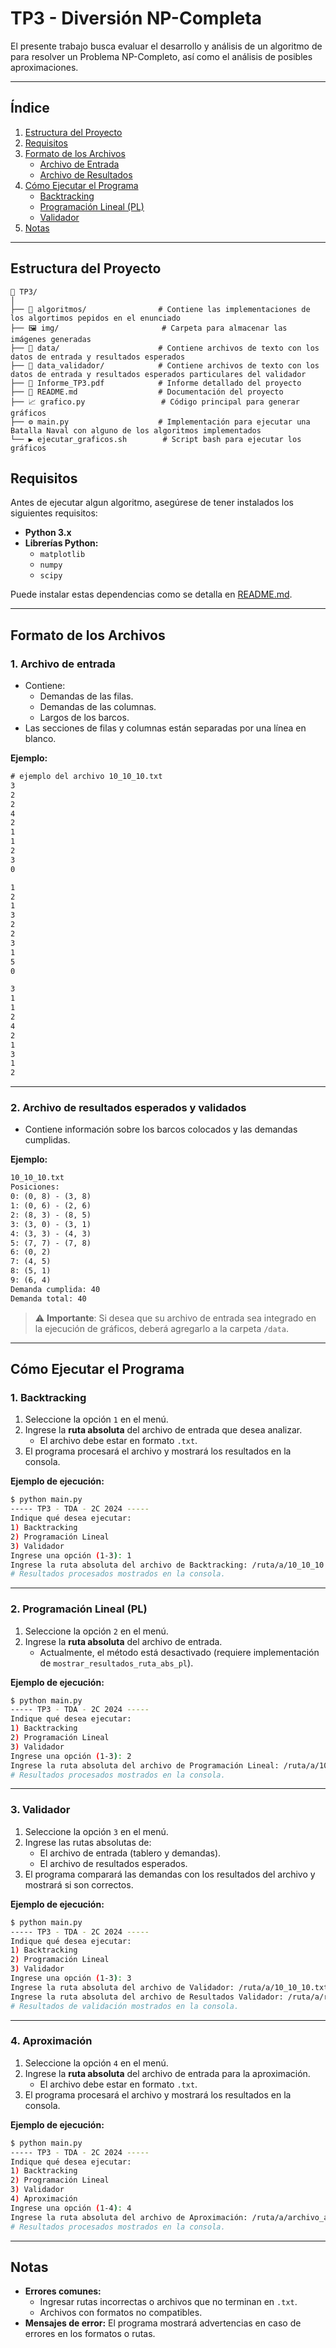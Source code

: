 # TP3 - Diversión NP-Completa

El presente trabajo busca evaluar el desarrollo y análisis de un algoritmo de  para resolver un Problema NP-Completo, así como el análisis de posibles aproximaciones.

---

## **Índice**
1. [Estructura del Proyecto](#estructura-del-proyecto)  
2. [Requisitos](#requisitos)  
3. [Formato de los Archivos](#formato-de-los-archivos)  
   - [Archivo de Entrada](#1-archivo-de-entrada)  
   - [Archivo de Resultados](#2-archivo-de-resultados-esperados-y-validados)  
4. [Cómo Ejecutar el Programa](#cómo-ejecutar-el-programa)  
   - [Backtracking](#1-backtracking)  
   - [Programación Lineal (PL)](#2-programación-lineal-pl)  
   - [Validador](#3-validador)  
5. [Notas](#notas)  

---

## **Estructura del Proyecto**

```
📁 TP3/
│
├── 📂 algoritmos/                # Contiene las implementaciones de los algortimos pepidos en el enunciado
├── 🖼️ img/                       # Carpeta para almacenar las imágenes generadas
├── 📂 data/                      # Contiene archivos de texto con los datos de entrada y resultados esperados
├── 📂 data_validador/            # Contiene archivos de texto con los datos de entrada y resultados esperados particulares del validador
├── 📄 Informe_TP3.pdf            # Informe detallado del proyecto
├── 📑 README.md                  # Documentación del proyecto
├── 📈 grafico.py                 # Código principal para generar gráficos
├── ⚙️ main.py                    # Implementación para ejecutar una Batalla Naval con alguno de los algoritmos implementados
└── ▶️ ejecutar_graficos.sh        # Script bash para ejecutar los gráficos

```

## Requisitos

Antes de ejecutar algun algoritmo, asegúrese de tener instalados los siguientes requisitos:

- **Python 3.x**
- **Librerías Python:**
  - `matplotlib`
  - `numpy`
  - `scipy`

Puede instalar estas dependencias como se detalla en [README.md](../README.md).

-----------------

## **Formato de los Archivos**

### 1. **Archivo de entrada**
- Contiene:
  - Demandas de las filas.
  - Demandas de las columnas.
  - Largos de los barcos.
- Las secciones de filas y columnas están separadas por una línea en blanco.

**Ejemplo:**
```txt
# ejemplo del archivo 10_10_10.txt
3
2
2
4
2
1
1
2
3
0

1
2
1
3
2
2
3
1
5
0

3
1
1
2
4
2
1
3
1
2
```

---

### 2. **Archivo de resultados esperados y validados**
- Contiene información sobre los barcos colocados y las demandas cumplidas.
  
**Ejemplo:**
```txt
10_10_10.txt
Posiciones:
0: (0, 8) - (3, 8)
1: (0, 6) - (2, 6)
2: (8, 3) - (8, 5)
3: (3, 0) - (3, 1)
4: (3, 3) - (4, 3)
5: (7, 7) - (7, 8)
6: (0, 2)
7: (4, 5)
8: (5, 1)
9: (6, 4)
Demanda cumplida: 40
Demanda total: 40
```

> ⚠️ **Importante**: Si desea que su archivo de entrada sea integrado en la ejecución de gráficos, deberá agregarlo a la carpeta `/data`. 

---

## **Cómo Ejecutar el Programa**

### 1. **Backtracking**
1. Seleccione la opción `1` en el menú.
2. Ingrese la **ruta absoluta** del archivo de entrada que desea analizar. 
   - El archivo debe estar en formato `.txt`.
3. El programa procesará el archivo y mostrará los resultados en la consola.

**Ejemplo de ejecución:**
```bash
$ python main.py
----- TP3 - TDA - 2C 2024 -----
Indique qué desea ejecutar:
1) Backtracking
2) Programación Lineal
3) Validador
Ingrese una opción (1-3): 1
Ingrese la ruta absoluta del archivo de Backtracking: /ruta/a/10_10_10.txt
# Resultados procesados mostrados en la consola.
```

---

### 2. **Programación Lineal (PL)**
1. Seleccione la opción `2` en el menú.
2. Ingrese la **ruta absoluta** del archivo de entrada.
   - Actualmente, el método está desactivado (requiere implementación de `mostrar_resultados_ruta_abs_pl`).

**Ejemplo de ejecución:**
```bash
$ python main.py
----- TP3 - TDA - 2C 2024 -----
Indique qué desea ejecutar:
1) Backtracking
2) Programación Lineal
3) Validador
Ingrese una opción (1-3): 2
Ingrese la ruta absoluta del archivo de Programación Lineal: /ruta/a/10_10_10.txt
# Resultados procesados mostrados en la consola.
```

---

### 3. **Validador**
1. Seleccione la opción `3` en el menú.
2. Ingrese las rutas absolutas de:
   - El archivo de entrada (tablero y demandas).
   - El archivo de resultados esperados.
3. El programa comparará las demandas con los resultados del archivo y mostrará si son correctos.

**Ejemplo de ejecución:**
```bash
$ python main.py
----- TP3 - TDA - 2C 2024 -----
Indique qué desea ejecutar:
1) Backtracking
2) Programación Lineal
3) Validador
Ingrese una opción (1-3): 3
Ingrese la ruta absoluta del archivo de Validador: /ruta/a/10_10_10.txt
Ingrese la ruta absoluta del archivo de Resultados Validador: /ruta/a/resultados_10_10_10.txt
# Resultados de validación mostrados en la consola.
```

---

### 4. **Aproximación**
1. Seleccione la opción `4` en el menú.
2. Ingrese la **ruta absoluta** del archivo de entrada para la aproximación.
   - El archivo debe estar en formato `.txt`.
3. El programa procesará el archivo y mostrará los resultados en la consola.

**Ejemplo de ejecución:**
```bash
$ python main.py
----- TP3 - TDA - 2C 2024 -----
Indique qué desea ejecutar:
1) Backtracking
2) Programación Lineal
3) Validador
4) Aproximación
Ingrese una opción (1-4): 4
Ingrese la ruta absoluta del archivo de Aproximación: /ruta/a/archivo_aprox.txt
# Resultados procesados mostrados en la consola.
```

--- 

## **Notas**
- **Errores comunes:**
  - Ingresar rutas incorrectas o archivos que no terminan en `.txt`.
  - Archivos con formatos no compatibles.
- **Mensajes de error:** El programa mostrará advertencias en caso de errores en los formatos o rutas.

